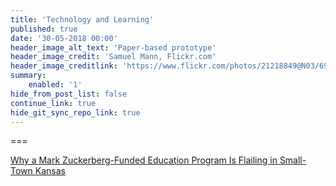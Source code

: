 ```yaml
---
title: 'Technology and Learning'
published: true
date: '30-05-2018 00:00'
header_image_alt_text: 'Paper-based prototype'
header_image_credit: 'Samuel Mann, Flickr.com'
header_image_creditlink: 'https://www.flickr.com/photos/21218849@N03/6968244538/'
summary:
    enabled: '1'
hide_from_post_list: false
continue_link: true
hide_git_sync_repo_link: true
---
```


===

<a class="embedly-card" data-card-controls="0" href="https://slate.com/technology/2019/05/zuckerberg-funded-summit-learning-cant-save-public-education.html">Why a Mark Zuckerberg-Funded Education Program Is Flailing in Small-Town Kansas</a>
<script async src="//cdn.embedly.com/widgets/platform.js" charset="UTF-8"></script>
